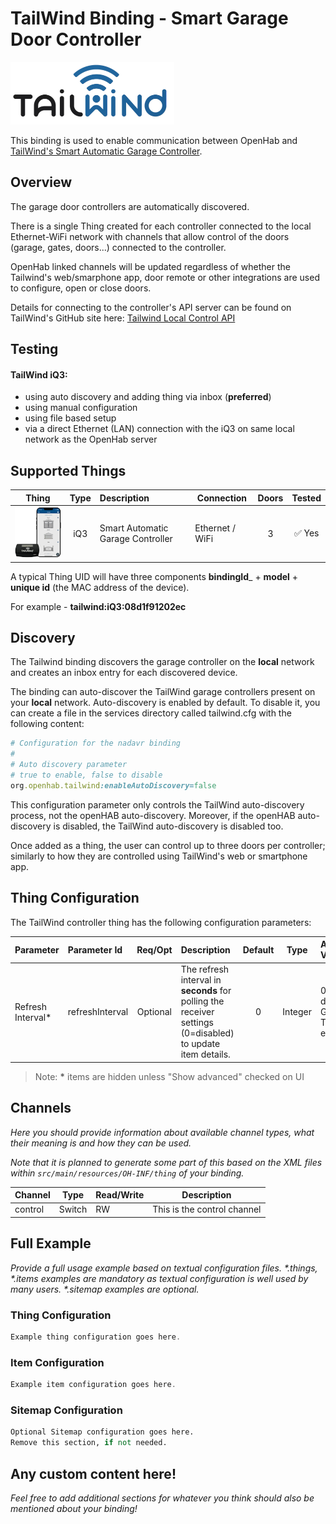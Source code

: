 # TailWind Binding - Smart Garage Door Controller

![TailWind logo](doc/Tailwind-logo-250x88-dark.png)

This binding is used to enable communication between OpenHab and [TailWind's Smart Automatic Garage Controller](https://gotailwind.com/).


## Overview

The garage door controllers are automatically discovered.  

There is a single Thing created for each controller connected to the local Ethernet-WiFi network with channels that allow control of the doors (garage, gates, doors...) connected to the controller.

OpenHab linked channels will be updated regardless of whether the Tailwind's web/smarphone app, door remote or other integrations are used to configure, open or close doors.

Details for connecting to the controller's API server can be found on TailWind's GitHub site here: [Tailwind Local Control API](https://github.com/Scott--R/Tailwind_Local_Control_API)

## Testing

#### TailWind iQ3: 
 
<ul>
<li>using auto discovery and adding thing via inbox (<b>preferred</b>)</li>
<li>using manual configuration</li>
<li>using file based setup </li>
<li>via a direct Ethernet (LAN) connection with the iQ3 on same local network as the OpenHab server</li> 
</ul>  

## Supported Things


| Thing | Type | Description | Connection | Doors | Tested |
|:-:|:-:|:--|-------|:-:|:-:|
| ![TailWind](doc/tailwind_iQ35.png) | iQ3 | Smart Automatic Garage Controller | Ethernet / WiFi | 3 | &#9989; Yes |

A typical Thing UID will have three components **bindingId**_ + **model** + **unique id** (the MAC address of the device). 

For example - **tailwind:iQ3:08d1f91202ec**

## Discovery

The Tailwind binding discovers the garage controller on the **local** network and creates an inbox entry for each discovered device. 

The binding can auto-discover the TailWind garage controllers present on your **local** network. Auto-discovery is enabled by default. To disable it, you can create a file in the services directory called tailwind.cfg with the following content:

```ruby
# Configuration for the nadavr binding
# 
# Auto discovery parameter 
# true to enable, false to disable  
org.openhab.tailwind:enableAutoDiscovery=false
```
This configuration parameter only controls the TailWind auto-discovery process, not the openHAB auto-discovery. Moreover, if the openHAB auto-discovery is disabled, the TailWind auto-discovery is disabled too.

Once added as a thing, the user can control up to three doors per controller; similarly to how they are controlled using TailWind's web or smartphone app.



## Thing Configuration

The TailWind controller thing has the following configuration parameters:

| Parameter | Parameter Id | Req/Opt | Description | Default | Type | Accepted Values |
| :--  | :-- | :-: | :-- | :-: | :-: | :-- |
| Refresh Interval\* | refreshInterval | Optional | The refresh interval in **seconds** for polling the receiver settings (0=disabled) to update item details. | 0 | Integer | 0 = disabled, Greater Than 0 = enabled |

>Note: <b>*</b> items are hidden unless "Show advanced" checked on UI 

## Channels

_Here you should provide information about available channel types, what their meaning is and how they can be used._

_Note that it is planned to generate some part of this based on the XML files within ```src/main/resources/OH-INF/thing``` of your binding._

| Channel | Type   | Read/Write | Description                 |
|---------|--------|------------|-----------------------------|
| control | Switch | RW         | This is the control channel |

## Full Example

_Provide a full usage example based on textual configuration files._
_*.things, *.items examples are mandatory as textual configuration is well used by many users._
_*.sitemap examples are optional._

### Thing Configuration

```java
Example thing configuration goes here.
```

### Item Configuration

```java
Example item configuration goes here.
```

### Sitemap Configuration

```perl
Optional Sitemap configuration goes here.
Remove this section, if not needed.
```

## Any custom content here!

_Feel free to add additional sections for whatever you think should also be mentioned about your binding!_
